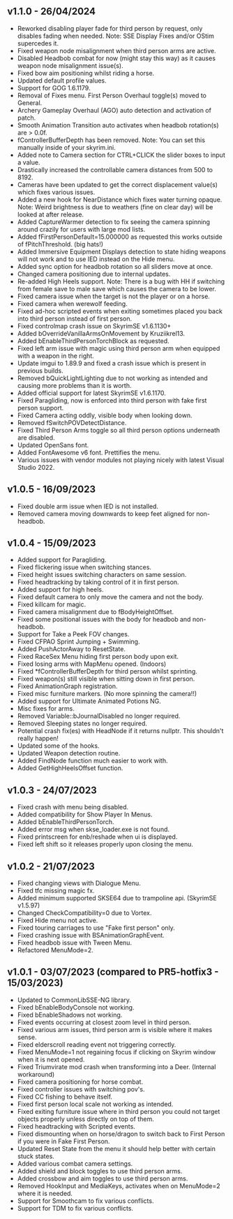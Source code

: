 ## v1.1.0 - 26/04/2024
* Reworked disabling player fade for third person by request, only disables fading when needed. Note: SSE Display Fixes and/or OStim supercedes it.
* Fixed weapon node misalignment when third person arms are active.
* Disabled Headbob combat for now (might stay this way) as it causes weapon node misalignment issue(s).
* Fixed bow aim positioning whilst riding a horse.
* Updated default profile values.
* Support for GOG 1.6.1179.
* Removal of Fixes menu. First Person Overhaul toggle(s) moved to General.
* Archery Gameplay Overhaul (AGO) auto detection and activation of patch.
* Smooth Animation Transition auto activates when headbob rotation(s) are > 0.0f.
* fControllerBufferDepth has been removed. Note: You can set this manually inside of your skyrim.ini.
* Added note to Camera section for CTRL+CLICK the slider boxes to input a value.
* Drastically increased the controllable camera distances from 500 to 8192.
* Cameras have been updated to get the correct displacement value(s) which fixes various issues.
* Added a new hook for NearDistance which fixes water turning opaque. Note: Weird brightness is due to weathers (fine on clear day) will be looked at after release.
* Added CaptureWarmer detection to fix seeing the camera spinning around crazily for users with large mod lists.
* Added fFirstPersonDefault=15.000000 as requested this works outside of fPitchThreshold. (big hats!)
* Added Immersive Equipment Displays detection to state hiding weapons will not work and to use IED instead on the Hide menu.
* Added sync option for headbob rotation so all sliders move at once.
* Changed camera positioning due to internal updates.
* Re-added High Heels support. Note: There is a bug with HH if switching from female save to male save which causes the camera to be lower.
* Fixed camera issue when the target is not the player or on a horse.
* Fixed camera when werewolf feeding.
* Fixed ad-hoc scripted events when exiting sometimes placed you back into third person instead of first person.
* Fixed controlmap crash issue on SkyrimSE v1.6.1130+
* Added bOverrideVanillaArmsOnMovement by Kruziikrel13.
* Added bEnableThirdPersonTorchBlock as requested.
* Fixed left arm issue with magic using third person arm when equipped with a weapon in the right.
* Update imgui to 1.89.9 and fixed a crash issue which is present in previous builds.
* Removed bQuickLightLighting due to not working as intended and causing more problems than it is worth.
* Added official support for latest SkyrimSE v1.6.1170.
* Fixed Paragliding, now is enforced into third person with fake first person support.
* Fixed Camera acting oddly, visible body when looking down.
* Removed fSwitchPOVDetectDistance.
* Fixed Third Person Arms toggle so all third person options underneath are disabled.
* Updated OpenSans font.
* Added FontAwesome v6 font. Prettifies the menu.
* Various issues with vendor modules not playing nicely with latest Visual Studio 2022.

## v1.0.5 - 16/09/2023
* Fixed double arm issue when IED is not installed.
* Removed camera moving downwards to keep feet aligned for non-headbob.

## v1.0.4 - 15/09/2023
* Added support for Paragliding.
* Fixed flickering issue when switching stances.
* Fixed height issues switching characters on same session.
* Fixed headtracking by taking control of it in first person.
* Added support for high heels.
* Fixed default camera to only move the camera and not the body.
* Fixed killcam for magic.
* Fixed camera misalignment due to fBodyHeightOffset.
* Fixed some positional issues with the body for headbob and non-headbob.
* Support for Take a Peek FOV changes.
* Fixed CFPAO Sprint Jumping + Swimming.
* Added PushActorAway to ResetState.
* Fixed RaceSex Menu hiding first person body upon exit.
* Fixed losing arms with MapMenu opened. (Indoors)
* Fixed *fControllerBufferDepth for third person whilst sprinting.
* Fixed weapon(s) still visible when sitting down in first person.
* Fixed AnimationGraph registration.
* Fixed misc furniture markers. (No more spinning the camera!!)
* Added support for Ultimate Animated Potions NG.
* Misc fixes for arms.
* Removed Variable::bJournalDisabled no longer required.
* Removed Sleeping states no longer required.
* Potential crash fix(es) with HeadNode if it returns nullptr. This shouldn't really happen!
* Updated some of the hooks.
* Updated Weapon detection routine.
* Added FindNode function much easier to work with.
* Added GetHighHeelsOffset function.

## v1.0.3 - 24/07/2023
* Fixed crash with menu being disabled.
* Added compatibility for Show Player In Menus.
* Added bEnableThirdPersonTorch.
* Added error msg when skse_loader.exe is not found.
* Fixed printscreen for enb/reshade when ui is displayed.
* Fixed left shift so it releases properly upon closing the menu.

## v1.0.2 - 21/07/2023
* Fixed changing views with Dialogue Menu.
* Fixed tfc missing magic fx.
* Added minimum supported SKSE64 due to trampoline api. (SkyrimSE v1.5.97)
* Changed CheckCompatibility=0 due to Vortex.
* Fixed Hide menu not active.
* Fixed touring carriages to use "Fake first person" only.
* Fixed crashing issue with BSAnimationGraphEvent.
* Fixed headbob issue with Tween Menu.
* Refactored MenuMode=2.

## v1.0.1 - 03/07/2023 (compared to PR5-hotfix3 - 15/03/2023)
* Updated to CommonLibSSE-NG library.
* Fixed bEnableBodyConsole not working.
* Fixed bEnableShadows not working.
* Fixed events occurring at closest zoom level in third person.
* Fixed various arm issues, third person arm is visible where it makes sense.
* Fixed elderscroll reading event not triggering correctly.
* Fixed MenuMode=1 not regaining focus if clicking on Skyrim window when it is next opened.
* Fixed Triumvirate mod crash when transforming into a Deer. (Internal workaround)
* Fixed camera positioning for horse combat.
* Fixed controller issues with switching pov's.
* Fixed CC fishing to behave itself.
* Fixed first person local scale not working as intended.
* Fixed exiting furniture issue where in third person you could not target objects properly unless directly on top of them.
* Fixed headtracking with Scripted events.
* Fixed dismounting when on horse/dragon to switch back to First Person if you were in Fake First Person.
* Updated Reset State from the menu it should help better with certain stuck states.
* Added various combat camera settings.
* Added shield and block toggles to use third person arms.
* Added crossbow and aim toggles to use third person arms.
* Removed HookInput and MediaKeys, activates when on MenuMode=2 where it is needed.
* Support for Smoothcam to fix various conflicts.
* Support for TDM to fix various conflicts.
